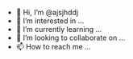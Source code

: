 - 👋 Hi, I’m @ajsjhddj
- 👀 I’m interested in ...
- 🌱 I’m currently learning ...
- 💞️ I’m looking to collaborate on ...
- 📫 How to reach me ...

<!---
ajsjhddj/ajsjhddj is a ✨ special ✨ repository because its `README.md` (this file) appears on your GitHub profile.
You can click the Preview link to take a look at your changes.
--->
